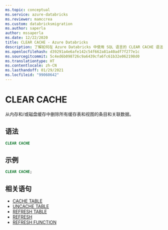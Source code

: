 ```yaml
---
ms.topic: conceptual
ms.service: azure-databricks
ms.reviewer: mamccrea
ms.custom: databricksmigration
ms.author: saperla
author: mssaperla
ms.date: 12/22/2020
title: CLEAR CACHE - Azure Databricks
description: 了解如何在 Azure Databricks 中使用 SQL 语言的 CLEAR CACHE 语法。
ms.openlocfilehash: d39291a4e6afe142c54f662a81a40adf7f277e1c
ms.sourcegitcommit: 5c4ed6b098726c9a6439cfa6fc61b32e062198d0
ms.translationtype: HT
ms.contentlocale: zh-CN
ms.lasthandoff: 01/29/2021
ms.locfileid: "99060642"
---
```

# <a name="clear-cache"></a>CLEAR CACHE

从内存和/或磁盘缓存中删除所有缓存表和视图的条目和关联数据。

## <a name="syntax"></a>语法

```sql
CLEAR CACHE
```

## <a name="examples"></a>示例

```sql
CLEAR CACHE;
```

## <a name="related-statements"></a>相关语句

* [CACHE TABLE](sql-ref-syntax-aux-cache-cache-table.md)
* [UNCACHE TABLE](sql-ref-syntax-aux-cache-uncache-table.md)
* [REFRESH TABLE](sql-ref-syntax-aux-cache-refresh-table.md)
* [REFRESH](sql-ref-syntax-aux-cache-refresh.md)
* [REFRESH FUNCTION](sql-ref-syntax-aux-cache-refresh-function.md)